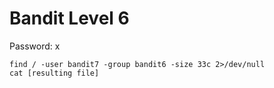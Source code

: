 # Bandit Level 6

Password: x

```
find / -user bandit7 -group bandit6 -size 33c 2>/dev/null
cat [resulting file]
```